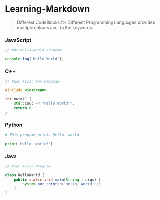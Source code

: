 # Learning-Markdown

> Different CodeBlocks for Different Programming Languages provides multiple colours acc. to the keywords..

### JavaScript

```js
// the hello world program

console.log('Hello World');
```

### C++

```cpp
// Your First C++ Program

#include <iostream>

int main() {
    std::cout << "Hello World!";
    return 0;
}
```

### Python

```py
# This program prints Hello, world!

print('Hello, world!')
```

### Java

```java
// Your First Program

class HelloWorld {
    public static void main(String[] args) {
        System.out.println("Hello, World!"); 
    }
}
```
